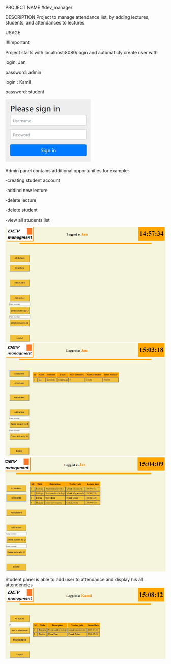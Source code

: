 PROJECT NAME
#dev_manager

DESCRIPTION
Project to manage attendance list, by adding lectures, students, and attendances to lectures.

USAGE

!!!Important

Project starts with localhost:8080/login and automaticly create user with

login: Jan

password: admin

login : Kamil

password: student

![](images/loginPage.jpg)

Admin panel contains additional opportunities for example:

-creating student account

-addind new lecture

-delete lecture 

-delete student

-view all students list

![](images/adminMainMenu.jpg)
![](images/allStudents.jpg)
![](images/allLectures.jpg)

Student panel is able to add user to attendance and display his all attendencies
![](images/studentMenu.png)

